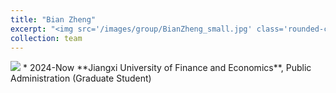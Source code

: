 ```yaml
---
title: "Bian Zheng"
excerpt: "<img src='/images/group/BianZheng_small.jpg' class='rounded-corners'><br/>Graduate Student (2024)"
collection: team
---
```

<img src='/images/group/BianZheng_small.jpg' class='rounded-corners'>
* 2024-Now **Jiangxi University of Finance and Economics**, Public Administration (Graduate Student)
